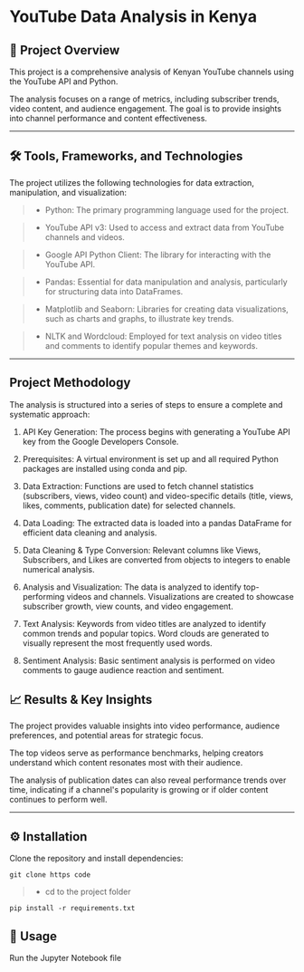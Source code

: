 # YouTube Data Analysis in Kenya

## 📝 Project Overview
This project is a comprehensive analysis of Kenyan YouTube channels using the YouTube API and Python. 

The analysis focuses on a range of metrics, including subscriber trends, video content, and audience engagement. The goal is to provide insights into channel performance and content effectiveness.

----
## 🛠️ Tools, Frameworks, and Technologies
The project utilizes the following technologies for data extraction, manipulation, and visualization:


> - Python: The primary programming language used for the project.

> - YouTube API v3: Used to access and extract data from YouTube channels and videos.

> - Google API Python Client: The library for interacting with the YouTube API.

> - Pandas: Essential for data manipulation and analysis, particularly for structuring data into DataFrames.

> - Matplotlib and Seaborn: Libraries for creating data visualizations, such as charts and graphs, to illustrate key trends.

> - NLTK and Wordcloud: Employed for text analysis on video titles and comments to identify popular themes and keywords.

---


##  Project  Methodology 

The analysis is structured into a series of steps to ensure a complete and systematic approach:

1. API Key Generation: The process begins with generating a YouTube API key from the Google Developers Console.

2. Prerequisites: A virtual environment is set up and all required Python packages are installed using conda and pip.

3. Data Extraction: Functions are used to fetch channel statistics (subscribers, views, video count) and video-specific details (title, views, likes, comments, publication date) for selected channels.

4. Data Loading: The extracted data is loaded into a pandas DataFrame for efficient data cleaning and analysis.

5. Data Cleaning & Type Conversion: Relevant columns like Views, Subscribers, and Likes are converted from objects to integers to enable numerical analysis.

6. Analysis and Visualization: The data is analyzed to identify top-performing videos and channels. Visualizations are created to showcase subscriber growth, view counts, and video engagement.

7. Text Analysis: Keywords from video titles are analyzed to identify common trends and popular topics. Word clouds are generated to visually represent the most frequently used words.

8. Sentiment Analysis: Basic sentiment analysis is performed on video comments to gauge audience reaction and sentiment.

## 📈 Results & Key Insights
The project provides valuable insights into video performance, audience preferences, and potential areas for strategic focus. 

The top videos serve as performance benchmarks, helping creators understand which content resonates most with their audience. 

The analysis of publication dates can also reveal performance trends over time, indicating if a channel's popularity is growing or if older content continues to perform well.

----

## ⚙️ Installation

Clone the repository and install dependencies:
````
git clone https code
````
>- cd to the project folder
````
pip install -r requirements.txt
````

##  📖 Usage
Run the Jupyter Notebook file


